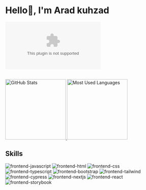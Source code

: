 <h1> Hello👋, I'm  Arad kuhzad</h1>


  [**![me-gmail]( aradkuhzad86@gmail.com )**][email]

  <br>
  <a href="#">
    <img height="190rem" alt="GitHub Stats" src="https://github-readme-stats.vercel.app/api?username=ghasemizade&show_icons=true&title_color=007acc&icon_color=007acc&text_color=007acc&bg_color=00000000&border_radius=15&border_color=00000000&count_private=true&hide=contribs&hide_rank=true"/>
  </a>
  <a href="#">
    <img height="190rem" alt="Most Used Languages" src="https://github-readme-stats.vercel.app/api/top-langs/?username=ghasemizade&langs_count=6&layout=compact&title_color=007acc&icon_color=007acc&text_color=007acc&bg_color=00000000&border_radius=15&border_color=00000000&hide=jupyter%20notebook"/>
  </a>
</div> 

[jibres]: https://jibres.com 
[website]: https://ghasemizade.com
[twitter]: https://twitter.com/mrghasemizade
[linkedin]: https://www.linkedin.com/in/hosein-ghasemizade/
[github]: https://github.com/ghasemizade
[instagram]: https://www.instagram.com/hosein.ghasemizade
[email]: mailto:hosein@ghasemizade.com
[telegram]: https://t.me/Hosein_ghasemizade

## Skills

![frontend-javascript](https://github.com/ghasemizade/Ghasemizade/assets/92257857/6a469961-bc7e-4015-a519-ef640d890ae7)
![frontend-html](https://github.com/ghasemizade/Ghasemizade/assets/92257857/12afd2f9-2811-4f4e-846b-3fabd45df7f4)
![frontend-css](https://github.com/ghasemizade/Ghasemizade/assets/92257857/851f8d81-1a7b-49b7-a58e-8489e8770ff7)
![frontend-typescript](https://github.com/ghasemizade/Ghasemizade/assets/92257857/4def45c4-dc31-444d-a5ee-1ef3ebf8bc11)
![frontend-bootstrap](https://github.com/ghasemizade/Ghasemizade/assets/92257857/77c46970-aa6c-4f17-9425-afe50d78013f)
![frontend-tailwind](https://github.com/ghasemizade/Ghasemizade/assets/92257857/a61a4c9e-05fa-4008-974f-018a014b303a)
![frontend-cypress](https://github.com/ghasemizade/Ghasemizade/assets/92257857/81743068-4801-42b4-8897-d90d7a878799)
![frontend-nextjs](https://github.com/ghasemizade/Ghasemizade/assets/92257857/e50ca64d-7b33-4cfb-b12c-eb00c1321064)
![frontend-react](https://github.com/ghasemizade/Ghasemizade/assets/92257857/5b856ccf-abe1-455a-8c7f-938d5ee91339)
![frontend-storybook](https://github.com/ghasemizade/Ghasemizade/assets/92257857/60d24964-3a5a-4f2a-8bcf-0068ae6b28f7)

